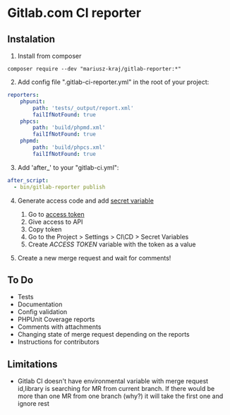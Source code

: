 # Gitlab.com CI reporter

## Instalation

1. Install from composer
```
composer require --dev "mariusz-kraj/gitlab-reporter:*"
```

2. Add config file ".gitlab-ci-reporter.yml" in the root of your project:

```yaml
reporters:
    phpunit:
        path: 'tests/_output/report.xml'
        failIfNotFound: true
    phpcs:
        path: 'build/phpmd.xml'
        failIfNotFound: true
    phpmd:
        path: 'build/phpcs.xml'
        failIfNotFound: true
```

3. Add 'after_' to your "gitlab-ci.yml":

```yaml
after_script:
  - bin/gitlab-reporter publish
```

4. Generate access code and add [secret variable](https://docs.gitlab.com/ee/ci/variables/#secret-variables)

    1. Go to [access token](https://gitlab.com/profile/personal_access_tokens)
    2. Give access to API
    3. Copy token
    4. Go to the Project > Settings > CI\CD > Secret Variables
    5. Create _ACCESS TOKEN_ variable with the token as a value
    
5. Create a new merge request and wait for comments!
    

## To Do

* Tests
* Documentation
* Config validation
* PHPUnit Coverage reports
* Comments with attachments
* Changing state of merge request depending on the reports
* Instructions for contributors

## Limitations

* Gitlab CI doesn't have environmental variable with merge request id,library is searching for MR from current branch. If there would be more than one MR from one branch (why?) it will take the first one and ignore rest
